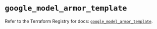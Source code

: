 # `google_model_armor_template`

Refer to the Terraform Registry for docs: [`google_model_armor_template`](https://registry.terraform.io/providers/hashicorp/google-beta/6.48.0/docs/resources/google_model_armor_template).

